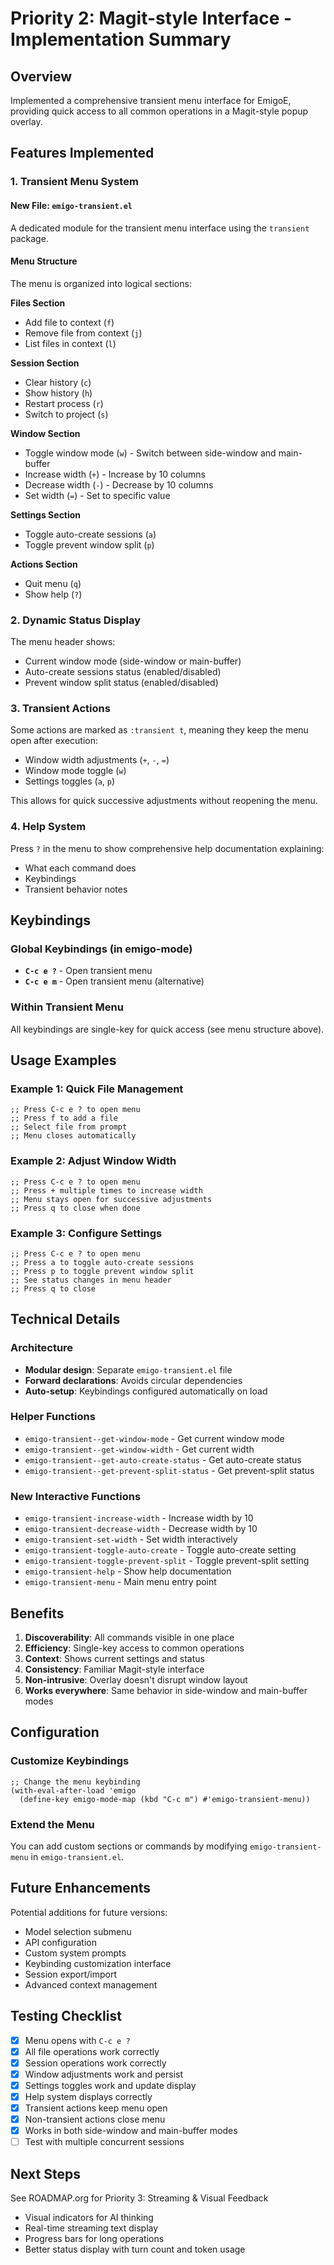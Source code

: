 # Priority 2: Magit-style Interface - Implementation Summary

## Overview
Implemented a comprehensive transient menu interface for EmigoE, providing quick access to all common operations in a Magit-style popup overlay.

## Features Implemented

### 1. Transient Menu System

#### New File: `emigo-transient.el`
A dedicated module for the transient menu interface using the `transient` package.

#### Menu Structure
The menu is organized into logical sections:

**Files Section**
- Add file to context (`f`)
- Remove file from context (`j`)
- List files in context (`l`)

**Session Section**
- Clear history (`c`)
- Show history (`h`)
- Restart process (`r`)
- Switch to project (`s`)

**Window Section**
- Toggle window mode (`w`) - Switch between side-window and main-buffer
- Increase width (`+`) - Increase by 10 columns
- Decrease width (`-`) - Decrease by 10 columns
- Set width (`=`) - Set to specific value

**Settings Section**
- Toggle auto-create sessions (`a`)
- Toggle prevent window split (`p`)

**Actions Section**
- Quit menu (`q`)
- Show help (`?`)

### 2. Dynamic Status Display

The menu header shows:
- Current window mode (side-window or main-buffer)
- Auto-create sessions status (enabled/disabled)
- Prevent window split status (enabled/disabled)

### 3. Transient Actions

Some actions are marked as `:transient t`, meaning they keep the menu open after execution:
- Window width adjustments (`+`, `-`, `=`)
- Window mode toggle (`w`)
- Settings toggles (`a`, `p`)

This allows for quick successive adjustments without reopening the menu.

### 4. Help System

Press `?` in the menu to show comprehensive help documentation explaining:
- What each command does
- Keybindings
- Transient behavior notes

## Keybindings

### Global Keybindings (in emigo-mode)
- **`C-c e ?`** - Open transient menu
- **`C-c e m`** - Open transient menu (alternative)

### Within Transient Menu
All keybindings are single-key for quick access (see menu structure above).

## Usage Examples

### Example 1: Quick File Management
```elisp
;; Press C-c e ? to open menu
;; Press f to add a file
;; Select file from prompt
;; Menu closes automatically
```

### Example 2: Adjust Window Width
```elisp
;; Press C-c e ? to open menu
;; Press + multiple times to increase width
;; Menu stays open for successive adjustments
;; Press q to close when done
```

### Example 3: Configure Settings
```elisp
;; Press C-c e ? to open menu
;; Press a to toggle auto-create sessions
;; Press p to toggle prevent window split
;; See status changes in menu header
;; Press q to close
```

## Technical Details

### Architecture
- **Modular design**: Separate `emigo-transient.el` file
- **Forward declarations**: Avoids circular dependencies
- **Auto-setup**: Keybindings configured automatically on load

### Helper Functions
- `emigo-transient--get-window-mode` - Get current window mode
- `emigo-transient--get-window-width` - Get current width
- `emigo-transient--get-auto-create-status` - Get auto-create status
- `emigo-transient--get-prevent-split-status` - Get prevent-split status

### New Interactive Functions
- `emigo-transient-increase-width` - Increase width by 10
- `emigo-transient-decrease-width` - Decrease width by 10
- `emigo-transient-set-width` - Set width interactively
- `emigo-transient-toggle-auto-create` - Toggle auto-create setting
- `emigo-transient-toggle-prevent-split` - Toggle prevent-split setting
- `emigo-transient-help` - Show help documentation
- `emigo-transient-menu` - Main menu entry point

## Benefits

1. **Discoverability**: All commands visible in one place
2. **Efficiency**: Single-key access to common operations
3. **Context**: Shows current settings and status
4. **Consistency**: Familiar Magit-style interface
5. **Non-intrusive**: Overlay doesn't disrupt window layout
6. **Works everywhere**: Same behavior in side-window and main-buffer modes

## Configuration

### Customize Keybindings
```elisp
;; Change the menu keybinding
(with-eval-after-load 'emigo
  (define-key emigo-mode-map (kbd "C-c m") #'emigo-transient-menu))
```

### Extend the Menu
You can add custom sections or commands by modifying `emigo-transient-menu` in `emigo-transient.el`.

## Future Enhancements

Potential additions for future versions:
- Model selection submenu
- API configuration
- Custom system prompts
- Keybinding customization interface
- Session export/import
- Advanced context management

## Testing Checklist

- [X] Menu opens with `C-c e ?`
- [X] All file operations work correctly
- [X] Session operations work correctly
- [X] Window adjustments work and persist
- [X] Settings toggles work and update display
- [X] Help system displays correctly
- [X] Transient actions keep menu open
- [X] Non-transient actions close menu
- [X] Works in both side-window and main-buffer modes
- [ ] Test with multiple concurrent sessions

## Next Steps

See ROADMAP.org for Priority 3: Streaming & Visual Feedback
- Visual indicators for AI thinking
- Real-time streaming text display
- Progress bars for long operations
- Better status display with turn count and token usage
